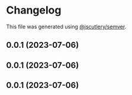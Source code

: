 # Changelog

This file was generated using [@jscutlery/semver](https://github.com/jscutlery/semver).

## 0.0.1 (2023-07-06)

## 0.0.1 (2023-07-06)

## 0.0.1 (2023-07-06)
